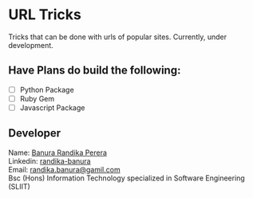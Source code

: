 # URL Tricks

Tricks that can be done with urls of popular sites. Currently, under development.

## Have Plans do build the following:

- [ ] Python Package
- [ ] Ruby Gem
- [ ] Javascript Package

## Developer

Name: [Banura Randika Perera](https://github.com/randikabanura) <br/>
Linkedin: [randika-banura](https://www.linkedin.com/in/randika-banura/) <br/>
Email: [randika.banura@gamil.com](mailto:randika.banura@gamil.com) <br/>
Bsc (Hons) Information Technology specialized in Software Engineering (SLIIT) <br/>